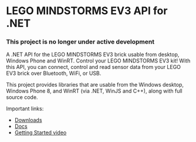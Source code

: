 # LEGO MINDSTORMS EV3 API for .NET

### This project is no longer under active development

A .NET API for the LEGO MINDSTORMS EV3 brick usable from desktop, Windows Phone and WinRT.  Control your LEGO MINDSTORMS EV3 kit! With this API, you can connect, control and read sensor data from your LEGO EV3 brick over Bluetooth, WiFi, or USB. 

This project provides libraries that are usable from the Windows desktop, Windows Phone 8, and WinRT (via .NET, WinJS and C++), along with full source code.

Important links:
* [Downloads](https://github.com/BrianPeek/legoev3/releases)
* [Docs](https://github.com/BrianPeek/legoev3/wiki)
* [Getting Started video](https://channel9.msdn.com/posts/LEGO-Mindstorms-EV3-API)
